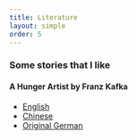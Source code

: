 ```yaml
---
title: Literature
layout: simple
order: 5
---
```


### Some stories that I like

#### A Hunger Artist by Franz Kafka

- [English](/literature/stories/Franz_Kafka/A_Hunger_Artist)
- [Chinese](/literature/stories/Franz_Kafka/饥饿艺术家)
- [Original German](/literature/stories/Franz_Kafka/Ein_Hungerkuenstler)